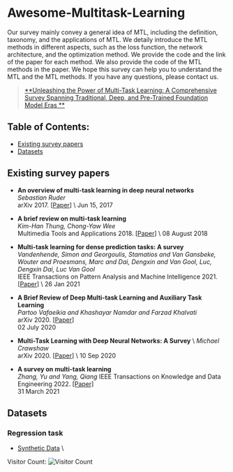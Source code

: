 # Awesome-Multitask-Learning
<!-- This repository periodicly updates the the papers and resources of MTL. -->
Our survey mainly convey a general idea of MTL, including the definition, taxonomy, and the applications of MTL. We detaily introduce the MTL methods in different aspects, such as the loss function, the network architecture, and the optimization method. We provide the code and the link of the paper for each method. We also provide the code of the MTL methods in the paper. We hope this survey can help you to understand the MTL and the MTL methods. If you have any questions, please contact us.
> [**Unleashing the Power of Multi-Task Learning: A Comprehensive Survey Spanning Traditional, Deep, and Pre-Trained Foundation Model Eras **](https://arxiv.org/abs/2004.13379)


## Table of Contents:
- [Existing survey papers](#survey)
- [Datasets](#datasets)
<!-- - [Architectures](#architectures)
  - [Encoder-based](#encoder)
  - [Decoder-based](#decoder)
  - [Other](#otherarchitectures)
- [Neural Architecture Search](#nas)
- [Optimization strategies](#optimization)
- [Transfer learning](#transfer) -->

<a name="survey"></a>
## Existing survey papers
<!-- - <a name="vandenhende2020revisiting"></a> Vandenhende, S., Georgoulis, S., Van Gansbeke, W., Proesmans, M., Dai, D., & Van Gool, L. 
*[Multi-Task Learning for Dense Prediction Tasks: A Survey](https://ieeexplore.ieee.org/abstract/document/9336293)*,
T-PAMI, 2020. [[PyTorch](https://github.com/SimonVandenhende/Multi-Task-Learning-PyTorch)] -->
- **An overview of multi-task learning in deep neural networks** \
*Sebastian Ruder* \
arXiv 2017. [[Paper](https://arxiv.org/abs/1706.05098)] \ 
Jun 15, 2017

<!-- 
**Diffusion Models in Bioinformatics: A New Wave of Deep Learning Revolution in Action** \
*Zhiye Guo, Jian Liu, Yanli Wang, Mengrui Chen, Duolin Wang, Dong Xu, Jianlin Cheng* \
arXiv 2023. [[Paper](https://arxiv.org/abs/2302.10907)] \
13 Feb 2023 -->
- **A brief review on multi-task learning** \
*Kim-Han Thung, Chong-Yaw Wee* \
Multimedia Tools and Applications 2018. [[Paper](https://link.springer.com/article/10.1007/s11042-018-6463-x)] \ 
08 August 2018

- **Multi-task learning for dense prediction tasks: A survey** \
*Vandenhende, Simon and Georgoulis, Stamatios and Van Gansbeke, Wouter and Proesmans, Marc and Dai, Dengxin and Van Gool, Luc, Dengxin Dai, Luc Van Gool* \
IEEE Transactions on Pattern Analysis and Machine Intelligence 2021. [[Paper](https://ieeexplore.ieee.org/abstract/document/9336293)] \ 
26 Jan 2021

- **A Brief Review of Deep Multi-task Learning and Auxiliary Task Learning** \
*Partoo Vafaeikia and Khashayar Namdar and Farzad Khalvati* \
arXiv 2020. [[Paper](https://arxiv.org/abs/2007.01126)] \
02 July 2020

- **Multi-Task Learning with Deep Neural Networks: A Survey** \ 
*Michael Crawshaw* \
arXiv 2020. [[Paper](https://arxiv.org/abs/2009.09796)] \ 
10 Sep 2020

- **A survey on multi-task learning** \
*Zhang, Yu and Yang, Qiang*
IEEE Transactions on Knowledge and Data Engineering 2022. [[Paper]](https://ieeexplore.ieee.org/abstract/document/9392366) \
31 March 2021
<!-- - <a name = "ruder2017overview"></a> S. Ruder, “*[An overview of multi-task learning in deep neural networks](https://arxiv.org/abs/1706.05098),” arXiv preprint arXiv:1706.05098, 2017. -->
<!-- - <a name = "thung2018brief"></a> K.-H. Thung and C.-Y. Wee, “*[A brief review on multi-task learning](https://link.springer.com/article/10.1007/s11042-018-6463-x),” Multimedia Tools and Applications, vol. 77, no. 22, pp. 29705–29725, 2018. -->
<!-- - <a name = "vandenhende2021multi"></a>S. Vandenhende, S. Georgoulis, W. Van Gansbeke, M. Proesmans, D. Dai, and L. Van Gool, “*[Multi-task learning for dense prediction tasks: A survey](https://arxiv.org/abs/2004.13379),” IEEE transactions on pattern analysis and machine intelligence, 2021. -->
<!-- - <a name = "vafaeikia2020brief"></a> P. Vafaeikia, K. Namdar, and F. Khalvati, “*[A brief review of deep multi-task learning and auxiliary task learning](),” arXiv preprint arXiv:2007.01126, 2020. -->
<!-- - <a name = "crawshaw2020multi"></a> M. Crawshaw, “Multi-task learning with deep neural networks: A survey,” arXiv preprint arXiv:2009.09796, 2020. -->
<!-- - <a name = "zhang2021survey"></a> Y. Zhang and Q. Yang, “*[A survey on multi-task learning](https://ieeexplore.ieee.org/document/9392366),” IEEE Transactions on Knowledge and Data Engineering, 2021. -->

<a name="datasets"></a>

## Datasets

### Regression task

- [Synthetic Data]() \ 


Visitor Count: ![Visitor Count](https://profile-counter.glitch.me/{junfish}/count.svg)
